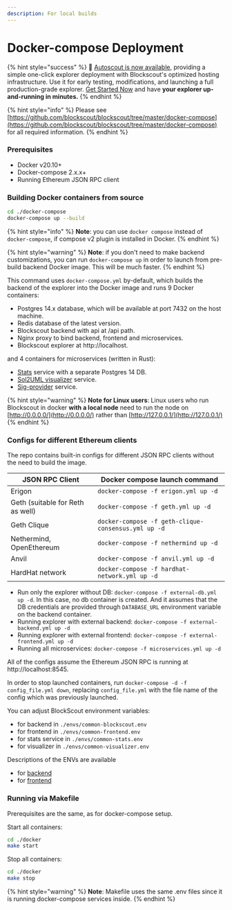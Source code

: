 ```yaml
---
description: For local builds
---
```


# Docker-compose Deployment

{% hint style="success" %}
&#x20;🚗  [Autoscout is now available](../../using-blockscout/autoscout.md), providing a simple one-click explorer deployment with Blockscout's optimized hosting infrastructure. Use it for early testing, modifications, and launching a full production-grade explorer. [Get Started Now](../../using-blockscout/autoscout.md) and have **your explorer up-and-running in minutes.**
{% endhint %}

{% hint style="info" %}
Please see [https://github.com/blockscout/blockscout/tree/master/docker-compose](https://github.com/blockscout/blockscout/tree/master/docker-compose) for all required information.
{% endhint %}

### Prerequisites

* Docker v20.10+
* Docker-compose 2.x.x+
* Running Ethereum JSON RPC client

### Building Docker containers from source

```bash
cd ./docker-compose
docker-compose up --build
```

{% hint style="info" %}
**Note**: you can use `docker compose` instead of `docker-compose`, if compose v2 plugin is installed in Docker.
{% endhint %}

{% hint style="warning" %}
**Note**: if you don't need to make backend customizations, you can run `docker-compose up` in order to launch from pre-build backend Docker image. This will be much faster.
{% endhint %}

This command uses `docker-compose.yml` by-default, which builds the backend of the explorer into the Docker image and runs 9 Docker containers:

* Postgres 14.x database, which will be available at port 7432 on the host machine.
* Redis database of the latest version.
* Blockscout backend with api at /api path.
* Nginx proxy to bind backend, frontend and microservices.
* Blockscout explorer at http://localhost.

and 4 containers for microservices (written in Rust):

* [Stats](https://github.com/blockscout/blockscout-rs/tree/main/stats) service with a separate Postgres 14 DB.
* [Sol2UML visualizer](https://github.com/blockscout/blockscout-rs/tree/main/visualizer) service.
* [Sig-provider](https://github.com/blockscout/blockscout-rs/tree/main/sig-provider) service.

{% hint style="warning" %}
**Note for Linux users**: Linux users who run Blockscout in docker **with a local node** need to run the node on [http://0.0.0.0/](http://0.0.0.0/) rather than [http://127.0.0.1/](http://127.0.0.1/)
{% endhint %}

### Configs for different Ethereum clients

The repo contains built-in configs for different JSON RPC clients without the need to build the image.

| **JSON RPC Client**              | **Docker compose launch command**                   |
| -------------------------------- | --------------------------------------------------- |
| Erigon                           | `docker-compose -f erigon.yml up -d`                |
| Geth (suitable for Reth as well) | `docker-compose -f geth.yml up -d`                  |
| Geth Clique                      | `docker-compose -f geth-clique-consensus.yml up -d` |
| Nethermind, OpenEthereum         | `docker-compose -f nethermind up -d`                |
| Anvil                            | `docker-compose -f anvil.yml up -d`                 |
| HardHat network                  | `docker-compose -f hardhat-network.yml up -d`       |

* Run only the explorer without DB: `docker-compose -f external-db.yml up -d`. In this case, no db container is created. And it assumes that the DB credentials are provided through `DATABASE_URL` environment variable on the backend container.
* Running explorer with external backend: `docker-compose -f external-backend.yml up -d`
* Running explorer with external frontend: `docker-compose -f external-frontend.yml up -d`
* Running all microservices: `docker-compose -f microservices.yml up -d`

All of the configs assume the Ethereum JSON RPC is running at http://localhost:8545.

In order to stop launched containers, run `docker-compose -d -f config_file.yml down`, replacing `config_file.yml` with the file name of the config which was previously launched.

You can adjust BlockScout environment variables:

* for backend in `./envs/common-blockscout.env`
* for frontend in `./envs/common-frontend.env`
* for stats service in `./envs/common-stats.env`
* for visualizer in `./envs/common-visualizer.env`

Descriptions of the ENVs are available

* for [backend](../env-variables/backend-env-variables.md)
* for [frontend](../env-variables/frontend-common-envs/)

### Running via Makefile

Prerequisites are the same, as for docker-compose setup.

Start all containers:

```bash
cd ./docker
make start
```

Stop all containers:

```bash
cd ./docker
make stop
```

{% hint style="warning" %}
**Note**: Makefile uses the same .env files since it is running docker-compose services inside.
{% endhint %}
